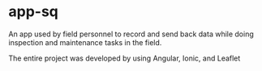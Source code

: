 # app-sq
An app used by field personnel to record and send back data while doing inspection and maintenance tasks in the field. 

The entire project was developed by using Angular, Ionic, and Leaflet
